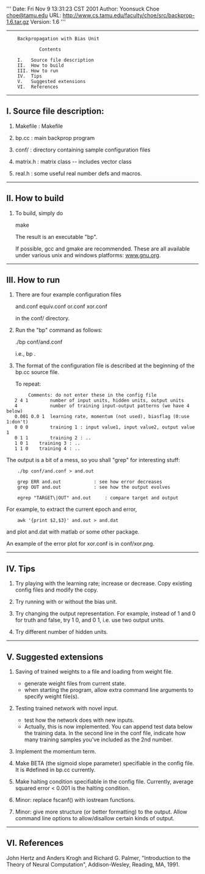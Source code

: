 '''
Date: 		Fri Nov  9 13:31:23 CST 2001
Author: 	Yoonsuck Choe <choe@tamu.edu>
URL:		http://www.cs.tamu.edu/faculty/choe/src/backprop-1.6.tar.gz
Version: 	1.6
'''

----------------------------------------------------------------------------

		Backpropagation with Bias Unit

			    Contents

		I.   Source file description
		II.  How to build
		III. How to run
		IV.  Tips
		V.   Suggested extensions
		VI.  References

----------------------------------------
I. Source file description:
----------------------------------------

1. Makefile		: Makefile

2. bp.cc		: main backprop program

3. conf/		: directory containing sample configuration files

4. matrix.h		: matrix class -- includes vector class

5. real.h		: some useful real number defs and macros.

----------------------------------------
II. How to build
----------------------------------------

1. To build, simply do

	make

   The result is an executable "bp".

   If possible, gcc and gmake are recommended. These are all available
   under various unix and windows platforms: www.gnu.org.

----------------------------------------
III. How to run 
----------------------------------------

1. There are four example configuration files 

	and.conf
	equiv.conf 
	or.conf
	xor.conf

   in the conf/ directory.

2. Run the "bp" command as follows:

	./bp conf/and.conf

   i.e., bp <configfile>.

3. The format of the configuration file is described at the beginning of the 
   bp.cc source file.

   To repeat:
```
		Comments: do not enter these in the config file
   2 4 1        number of input units, hidden units, output units
   4            number of training input-output patterns (we have 4 below)
   0.001 0.0 1  learning rate, momentum (not used), biasflag (0:use 1:don't)
   0 0 0        training 1 : input value1, input value2, output value 1
   0 1 1        training 2 : ..
   1 0 1	training 3 : ..
   1 1 0	training 4 : ..
```

   The output is a bit of a mess, so you shall "grep" for interesting stuff:

```
	./bp conf/and.conf > and.out

	grep ERR and.out			: see how error decreases
	grep OUT and.out			: see how the output evolves

	egrep "TARGET\|OUT" and.out		: compare target and output
```
   For example, to extract the current epoch and error,

```
	awk '{print $2,$3}' and.out > and.dat
```

   and plot and.dat with matlab or some other package.

   An example of the error plot for xor.conf is in conf/xor.png.
 
----------------------------------------
IV. Tips
----------------------------------------

1. Try playing with the learning rate; increase or decrease.
   Copy existing config files and modify the copy.

2. Try running with or without the bias unit.

3. Try changing the output representation. For example, instead of 1 and 0
   for truth and false, try 1 0, and 0 1, i.e. use two output units.

4. Try different number of hidden units. 

----------------------------------------
V. Suggested extensions
----------------------------------------

1. Saving of trained weights to a file and loading from weight file.

	- generate weight files from current state.
	- when starting the program, allow extra command line arguments
	  to specify weight file(s).

2. Testing trained network with novel input.

	- test how the network does with new inputs.
	- Actually, this is now implemented. You can append test data
	  below the training data. In the second line in the conf file,
	  indicate how many training samples you've included as the 2nd
	  number.

3. Implement the momentum term.

4. Make BETA (the sigmoid slope parameter) specifiable in the config file.
   It is #defined in bp.cc currently.

5. Make halting condition specifiable in the config file. Currently, 
   average squared error < 0.001 is the halting condition.

6. Minor: replace fscanf() with iostream functions.

7. Minor: give more structure (or better formatting) to the output.
   Allow command line options to allow/disallow certain kinds of output.

----------------------------------------
VI. References
----------------------------------------

John Hertz and Anders Krogh and Richard G. Palmer, "Introduction to the Theory of Neural Computation", Addison-Wesley, Reading, MA, 1991.

